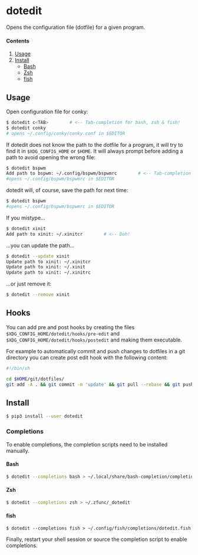 # dotedit
Opens the configuration file (dotfile) for a given program. 

#### Contents
1. [Usage](#usage)
2. [Install](#install)
    * [Bash](#bash)
    * [Zsh](#zsh)
    * [fish](#fish)

## Usage

Open configuration file for conky:

```bash
$ dotedit c<TAB>        # <-- Tab-completion for bash, zsh & fish!
$ dotedit conky
# opens ~/.config/conky/conky.conf in $EDITOR
```

If dotedit does not know the path to the dotfile for a program, it will try to find it in `$XDG_CONFIG_HOME` or `$HOME`. It will always prompt before adding a path to avoid opening the wrong file:

```bash
$ dotedit bspwm
Add path to bspwm: ~/.config/bspwm/bspwmrc        # <-- Tab-completion works here too!
#opens ~/.config/bspwm/bspwmrc in $EDITOR
```

dotedit will, of course, save the path for next time:

```bash
$ dotedit bspwm
#opens ~/.config/bspwm/bspwmrc in $EDITOR
```

If you mistype...

```bash
$ dotedit xinit
Add path to xinit: ~/.xinitcr        # <-- Doh!
```

...you can update the path...

```bash
$ dotedit --update xinit
Update path to xinit: ~/.xinitcr
Update path to xinit: ~/.xinit
Update path to xinit: ~/.xinitrc
```

...or just remove it:

```bash
$ dotedit --remove xinit
```

## Hooks
You can add pre and post hooks by creating the files
`$XDG_CONFIG_HOME/dotedit/hooks/pre-edit` and 
`$XDG_CONFIG_HOME/dotedit/hooks/postedit` and making them executable.

For example to automatically commit and push changes to dotfiles in a git
directory you can create post edit hook with the following content:

```bash
#!/bin/sh

cd $HOME/git/dotfiles/
git add -A . && git commit -m 'update' && git pull --rebase && git push
```

## Install

```bash
$ pip3 install --user dotedit
```

### Completions
To enable completions, the completion scripts need to be installed manually. 

#### Bash
```bash
$ dotedit --completions bash > ~/.local/share/bash-completion/completions/dotedit
```

#### Zsh

```zsh
$ dotedit --completions zsh > ~/.zfunc/_dotedit
```

#### fish

```fish
$ dotedit --completions fish > ~/.config/fish/completions/dotedit.fish
```

Finally, restart your shell session or source the completion script to enable completions.
